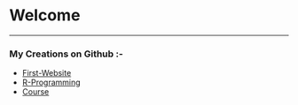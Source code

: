 <h1>Welcome</h1>
<hr>
<h3>My Creations on Github   :-</h3>
<ul>
  <li><a href='yogeshwadekars.github.io/First-website/site/fp.html'>First-Website</a></li>
  <li><a href='yogeshwadekars.github.io/R-Programming'>R-Programming</a></li>
  <li><a href='yogeshwadekars.github.io/coursera-course/ass5/h.html'>Course</a></li>
  </ul>
  
